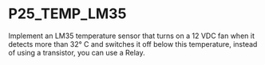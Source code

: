 # P25_TEMP_LM35

Implement an LM35 temperature sensor that turns on a 12 VDC fan when it detects more than 32° C and switches it off below this temperature, instead of using a transistor, you can use a Relay.
